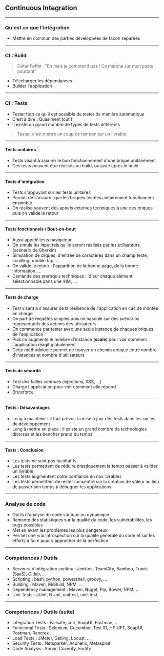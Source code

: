 ## Continuous Integration

----

### Qu'est ce que l'intégration

* Mettre en commun des parties développées de façon séparées

----

### CI : Build

> Eviter l'effet : "Eh mais je comprend pas ! Ca marche sur mon poste pourtant"

* Télécharger les dépendances
* Builder l'application

----

### CI : Tests

* Tester tout ce qu'il est possible de tester de manière automatique
* C'est à dire : Quasiment tout !
* Il existe un grand nombre de types de tests différents 

> Tester, c'est mettre un coup de tampon sur un livrable

----

#### Tests unitaires

* Tests visant à assurer le bon fonctionnement d'une brique unitairement
* Ces tests peuvent être réalisés au build, ou juste après le build

----

#### Tests d'intégration

* Tests s'appuyant sur les tests unitaires
* Permet de s'assurer que les briques testées unitairement fonctionnent ensemble
* On réalise souvent des appels externes techniques à une des briques puis on valide le retour

----

#### Tests fonctionnels / Bout-en-bout

* Aussi appelé tests navigateur
* On simule les input tels qu'ils seront réalisés par les utilisateurs (scénario de Gherkin)
* Simulation de cliques, d'entrée de caractères dans un champ texte, scrolling, double tap, ...
* On valide le retour : l'apparition de la bonne page, de la bonne information, ...
* Demande des prérequis techniques : id sur chaque élément sélectionnable dans une IHM, ...

----

#### Tests de charge

* Test visant à s'assurer de la résilience de l'application en cas de montée en charge
* On part de requêtes simples puis on bascule sur des scénarios représentatifs des actions des utilisateurs
* On commence par tester avec une seule instance de chaques briques de l'application 
* Puis on augmente le nombre d'instance (**scale**) pour voir comment l'application réagit globalement
* Cette méthodologie permet de trouver un chemin critique entre nombre d'instances et nombre d'utilisateurs

----

#### Tests de sécurité

* Test des failles connues (injections, XSS, ...)
* Charge l'application pour voir comment elle répond
* Bruteforce 

----

#### Tests : Désavantages

* Long à maintenir : il faut prévoir la mise à jour des tests dans les cycles de développement
* Long à mettre en place : il existe un grand nombre de technologies diverses et les bencher prend du temps

----

#### Tests : Conclusion

* Les tests ne sont pas facultatifs
* Les tests permettent de réduire drastiquement le temps passer à valider un livrable
* Les tests augmentent notre confiance en nos livrables 
* Les tests permettent de rester concentré sur la création de valeur au lieu de passer son temps à débuguer les applications

----

### Analyse de code

* Outils d'analyse de code statique ou dynamique
* Remonte des statistiques sur la qualité du code, les vulnérabilités, les bugs possibles
* Met en avant les problèmes les plus dangereux
* Permet une vrai introspection sur la qualité générale du code et sur les efforts à faire pour s'approcher de la perfection

----

### Compétences / Outils

* Serveurs d'intégration continu : Jenkins, TeamCity, Bamboo, Travis (SaaS), Gitlab, ...
* Scripting : bash, python, powershell, groovy, ...
* Building : Maven, MsBuild, NPM, ...
* Dependency management : Maven, Nuget, Pip, Bower, NPM, ...
* Unit Tests : JUnit, NUnit, unittest, unit-test, ...

----

### Compétences / Outils (suite)

* Integration Tests : Failsafe, curl, SoapUI, Postman, ...
* Functional Tests : Selenium, Cucumber, Test IO, HP UFT, SoapUI, Postman, Ranorex ...
* Load Tests : JMeter, Gatling, Locust, ...
* Security Tests : Netsparker, Acunetix, Metasploit
* Code Analysis : Sonar, Coverity, Fortify
